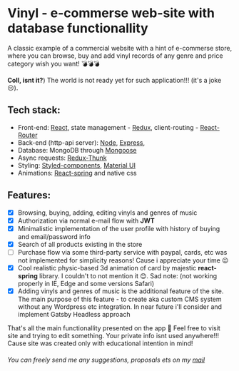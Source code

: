 # Vinyl - e-commerse web-site with database functionallity

A classic example of a commercial website with a hint of e-commerse store, where you can browse, buy and add vinyl records of any genre and price category wish you want! 💣💣💣

**Coll, isnt it?**) The world is not ready yet for such application!!! (it's a joke 😑).

## Tech stack:
* Front-end: [React](https://reactjs.org), state management - [Redux](https://redux.js.org), client-routing - [React-Router](https://reacttraining.com/react-router)
* Back-end (http-api server): [Node](https://nodejs.org/en), [Express](https://expressjs.com),
* Database: MongoDB through [Mongoose](https://mongoosejs.com)
* Async requests: [Redux-Thunk](https://github.com/reduxjs/redux-thunk)
* Styling: [Styled-components](https://www.styled-components.com), [Material UI](https://material-ui.com)
* Animations: [React-spring](https://www.react-spring.io) and native css
## Features: 
- [x] Browsing, buying, adding, editing vinyls and genres of music
- [x] Authorization via normal e-mail flow with **JWT**
- [x] Minimalistic implementation of the user profile with history of buying and email/password info
- [x] Search of all products existing in the store
- [ ] Purchase flow via some third-party service with paypal, cards, etc was not implemented for simplicity reasons!  Cause i appreciate your time 😉
- [x] Cool realistic physic-based 3d animation of card by majestic **react-spring** library. I couldn't to not mention it 😊. Sad note: (not working properly in IE, Edge and some versions Safari)
- [x] Adding vinyls and genres of music is the additional feature of the site. The main purpose of this feature - to create aka custom CMS system without any Wordpress etc integration. In near future i'll consider and implement Gatsby Headless approach

That's all the main functionallity presented on the app 🤘 Feel free to visit site and trying to edit something. Your private info isnt used anywhere!!! Cause site was created only with educational intention in mind!


###### You can  freely send me any suggestions, proposals ets on my <a href="mailto:dimasmakouz@gmail.com" target="blank">mail</a>
